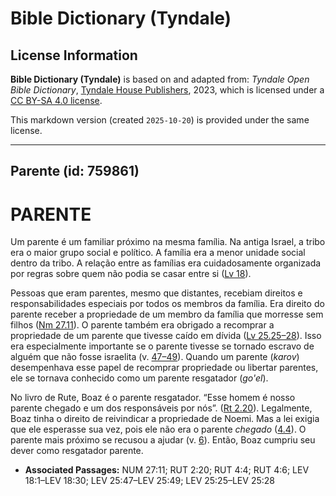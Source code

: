 # Bible Dictionary (Tyndale)

## License Information

**Bible Dictionary (Tyndale)** is based on and adapted from: _Tyndale Open Bible Dictionary_, [Tyndale House Publishers](https://tyndaleopenresources.com/), 2023, which is licensed under a [CC BY-SA 4.0 license](https://creativecommons.org/licenses/by-sa/4.0/legalcode.en).

This markdown version (created `2025-10-20`) is provided under the same license.



--------------------------------

## Parente (id: 759861)

PARENTE
=======

Um parente é um familiar próximo na mesma família. Na antiga Israel, a tribo era o maior grupo social e político. A família era a menor unidade social dentro da tribo. A relação entre as famílias era cuidadosamente organizada por regras sobre quem não podia se casar entre si ([Lv 18](https://ref.ly/Lev18:1-Lev18:30)).

Pessoas que eram parentes, mesmo que distantes, recebiam direitos e responsabilidades especiais por todos os membros da família. Era direito do parente receber a propriedade de um membro da família que morresse sem filhos ([Nm 27\.11](https://ref.ly/Num27:11)). O parente também era obrigado a recomprar a propriedade de um parente que tivesse caído em dívida ([Lv 25\.25–28](https://ref.ly/Lev25:25-Lev25:28)). Isso era especialmente importante se o parente tivesse se tornado escravo de alguém que não fosse israelita (v. [47–49](https://ref.ly/Lev25:47-Lev25:49)). Quando um parente (*karov*) desempenhava esse papel de recomprar propriedade ou libertar parentes, ele se tornava conhecido como um parente resgatador (*go'el*).

No livro de Rute, Boaz é o parente resgatador. “Esse homem é nosso parente chegado e um dos responsáveis por nós”. ([Rt 2\.20](https://ref.ly/Ruth2:20)). Legalmente, Boaz tinha o direito de reivindicar a propriedade de Noemi. Mas a lei exigia que ele esperasse sua vez, pois ele não era o parente *chegado* ([4\.4](https://ref.ly/Ruth4:4)). O parente mais próximo se recusou a ajudar (v. [6](https://ref.ly/Ruth4:6)). Então, Boaz cumpriu seu dever como resgatador parente.

* **Associated Passages:** NUM 27:11; RUT 2:20; RUT 4:4; RUT 4:6; LEV 18:1–LEV 18:30; LEV 25:47–LEV 25:49; LEV 25:25–LEV 25:28

